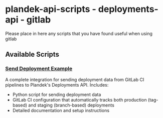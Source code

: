 # plandek-api-scripts - deployments-api - gitlab

Please place in here any scripts that you have found useful when using gitlab

## Available Scripts

### [Send Deployment Example](./send-deployment-example)
A complete integration for sending deployment data from GitLab CI pipelines to Plandek's Deployments API. Includes:
- Python script for sending deployment data
- GitLab CI configuration that automatically tracks both production (tag-based) and staging (branch-based) deployments
- Detailed documentation and setup instructions
